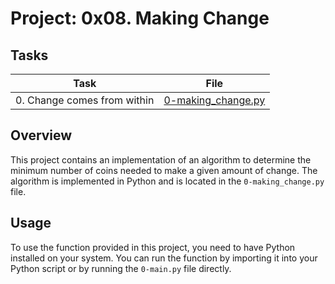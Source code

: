 # Project: 0x08. Making Change

## Tasks

| Task                        | File                                       |
|-----------------------------|--------------------------------------------|
| 0. Change comes from within | [0-making_change.py](./0-making_change.py) |

## Overview

This project contains an implementation of an algorithm to determine the minimum number of coins needed to make a given amount of change. The algorithm is implemented in Python and is located in the `0-making_change.py` file.

## Usage

To use the function provided in this project, you need to have Python installed on your system. You can run the function by importing it into your Python script or by running the `0-main.py` file directly.
